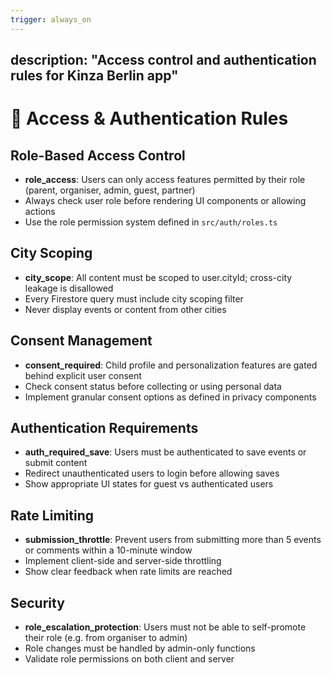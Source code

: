 ```yaml
---
trigger: always_on
---
```


description: "Access control and authentication rules for Kinza Berlin app"
---

# 🔐 Access & Authentication Rules

## Role-Based Access Control
- **role_access**: Users can only access features permitted by their role (parent, organiser, admin, guest, partner)
- Always check user role before rendering UI components or allowing actions
- Use the role permission system defined in `src/auth/roles.ts`

## City Scoping
- **city_scope**: All content must be scoped to user.cityId; cross-city leakage is disallowed
- Every Firestore query must include city scoping filter
- Never display events or content from other cities

## Consent Management
- **consent_required**: Child profile and personalization features are gated behind explicit user consent
- Check consent status before collecting or using personal data
- Implement granular consent options as defined in privacy components

## Authentication Requirements
- **auth_required_save**: Users must be authenticated to save events or submit content
- Redirect unauthenticated users to login before allowing saves
- Show appropriate UI states for guest vs authenticated users

## Rate Limiting
- **submission_throttle**: Prevent users from submitting more than 5 events or comments within a 10-minute window
- Implement client-side and server-side throttling
- Show clear feedback when rate limits are reached

## Security
- **role_escalation_protection**: Users must not be able to self-promote their role (e.g. from organiser to admin)
- Role changes must be handled by admin-only functions
- Validate role permissions on both client and server

